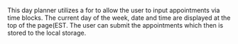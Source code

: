 This day planner utilizes a for to allow the user to input appointments via time blocks. The current day of the week, date and time are displayed at the top of the page(EST. The user can submit the appointments which then is stored to the local storage. 